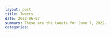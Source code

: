```yaml
---
layout: post
title: Tweets
date: 2022-06-07
summary: These are the tweets for June 7, 2022.
categories:
---
```


